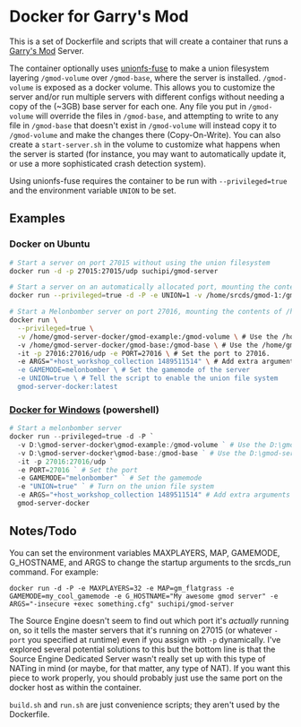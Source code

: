 # Docker for Garry's Mod
This is a set of Dockerfile and scripts that will create a container that runs a [Garry's Mod](https://gmod.facepunch.com/) Server. 

The container optionally uses [unionfs-fuse](https://github.com/rpodgorny/unionfs-fuse) to make a union filesystem layering `/gmod-volume` over `/gmod-base`, where the server is installed. 
`/gmod-volume` is exposed as a docker volume. 
This allows you to customize the server and/or run multiple servers with different configs without needing a copy of the (~3GB) base server for each one. 
Any file you put in `/gmod-volume` will override the files in `/gmod-base`, and attempting to write to any file in `/gmod-base` that doesn't exist in `/gmod-volume` will instead copy it to `/gmod-volume` and make the changes there (Copy-On-Write). 
You can also create a `start-server.sh` in the volume to customize what happens when the server is started (for instance, you may want to automatically update it, or use a more sophisticated crash detection system).

Using unionfs-fuse requires the container to be run with `--privileged=true` and the environment variable `UNION` to be set. 

## Examples
### Docker on Ubuntu
```bash
# Start a server on port 27015 without using the union filesystem
docker run -d -p 27015:27015/udp suchipi/gmod-server

# Start a server on an automatically allocated port, mounting the contents of /home/srcds/gmod-1 over the internal base
docker run --privileged=true -d -P -e UNION=1 -v /home/srcds/gmod-1:/gmod-volume suchipi/gmod-server

# Start a Melonbomber server on port 27016, mounting the contents of /home/gmod-server-docker/gmod-example over the base
docker run \
  --privileged=true \
  -v /home/gmod-server-docker/gmod-example:/gmod-volume \ # Use the /home/gmod-server-docker/gmod-example folder for files specific to this server
  -v /home/gmod-server-docker/gmod-base:/gmod-base \ # Use the /home/gmod-server-docker/gmod-base folder for all files common to all servers
  -it -p 27016:27016/udp -e PORT=27016 \ # Set the port to 27016.
  -e ARGS="+host_workshop_collection 1489511514" \ # Add extra arguments to the Garry's Mod server
  -e GAMEMODE=melonbomber \ # Set the gamemode of the server
  -e UNION=true \ # Tell the script to enable the union file system
  gmod-server-docker:latest
```

### [Docker for Windows](https://docs.docker.com/docker-for-windows/) (powershell)
```powershell
# Start a melonbomber server
docker run --privileged=true -d -P `
  -v D:\gmod-server-docker\gmod-example:/gmod-volume ` # Use the D:\gmod-server-docker\gmod-example folder for files specific to this server
  -v D:\gmod-server-docker\gmod-base:/gmod-base ` # Use the D:\gmod-server-docker\gmod-base folder for all files common to all servers
  -it -p 27016:27016/udp `
  -e PORT=27016 ` # Set the port
  -e GAMEMODE="melonbomber" ` # Set the gamemode
  -e "UNION=true" ` # Turn on the union file system
  -e ARGS="+host_workshop_collection 1489511514" # Add extra arguments to the Garry's Mod server
  gmod-server-docker
```

## Notes/Todo
You can set the environment variables MAXPLAYERS, MAP, GAMEMODE, G_HOSTNAME, and ARGS to change the startup arguments to the srcds_run command. For example:

`docker run -d -P -e MAXPLAYERS=32 -e MAP=gm_flatgrass -e GAMEMODE=my_cool_gamemode -e G_HOSTNAME="My awesome gmod server" -e ARGS="-insecure +exec something.cfg" suchipi/gmod-server`

The Source Engine doesn't seem to find out which port it's *actually* running on, so it tells the master servers that it's running on 27015 (or whatever `-port` you specified at runtime) even if you assign with `-p` dynamically.
I've explored several potential solutions to this but the bottom line is that the Source Engine Dedicated Server wasn't really set up with this type of NATing in mind (or maybe, for that matter, any type of NAT).
If you want this piece to work properly, you should probably just use the same port on the docker host as within the container.

`build.sh` and `run.sh` are just convenience scripts; they aren't used by the Dockerfile.
